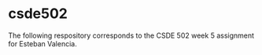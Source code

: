 # csde502

The following respository corresponds to the CSDE 502 week 5 assignment for Esteban Valencia.